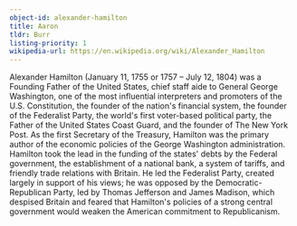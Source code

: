 ```yaml
---
object-id: alexander-hamilton
title: Aaron
tldr: Burr
listing-priority: 1
wikipedia-url: https://en.wikipedia.org/wiki/Alexander_Hamilton
---
```


Alexander Hamilton (January 11, 1755 or 1757 – July 12, 1804) was a Founding Father of the United States, chief staff aide to General George Washington, one of the most influential interpreters and promoters of the U.S. Constitution, the founder of the nation's financial system, the founder of the Federalist Party, the world's first voter-based political party, the Father of the United States Coast Guard, and the founder of The New York Post. As the first Secretary of the Treasury, Hamilton was the primary author of the economic policies of the George Washington administration. Hamilton took the lead in the funding of the states' debts by the Federal government, the establishment of a national bank, a system of tariffs, and friendly trade relations with Britain. He led the Federalist Party, created largely in support of his views; he was opposed by the Democratic-Republican Party, led by Thomas Jefferson and James Madison, which despised Britain and feared that Hamilton's policies of a strong central government would weaken the American commitment to Republicanism.